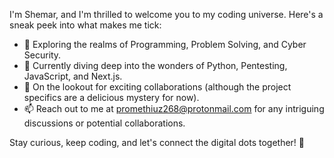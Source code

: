 I'm Shemar, and I'm thrilled to welcome you to my coding universe. Here's a sneak peek into what makes me tick:

- 👀 Exploring the realms of Programming, Problem Solving, and Cyber Security.
- 🌱 Currently diving deep into the wonders of Python, Pentesting, JavaScript, and Next.js.
- 💞 On the lookout for exciting collaborations (although the project specifics are a delicious mystery for now).
- 📫 Reach out to me at promethiuz268@protonmail.com for any intriguing discussions or potential collaborations.

Stay curious, keep coding, and let's connect the digital dots together! 🚀

<!---
Dark-St-r/Dark-St-r is a ✨ special ✨ repository because its `README.md` (this file) appears on your GitHub profile.
You can click the Preview link to take a look at your changes.
--->
